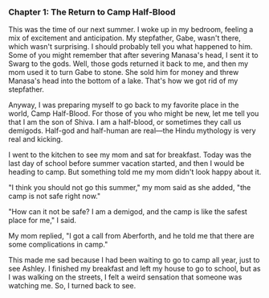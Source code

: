 ### Chapter 1: The Return to Camp Half-Blood

This was the time of our next summer. I woke up in my bedroom, feeling a mix of excitement and anticipation. My stepfather, Gabe, wasn't there, which wasn't surprising. I should probably tell you what happened to him. Some of you might remember that after severing Manasa's head, I sent it to Swarg to the gods. Well, those gods returned it back to me, and then my mom used it to turn Gabe to stone. She sold him for money and threw Manasa's head into the bottom of a lake. That's how we got rid of my stepfather.

Anyway, I was preparing myself to go back to my favorite place in the world, Camp Half-Blood. For those of you who might be new, let me tell you that I am the son of Shiva. I am a half-blood, or sometimes they call us demigods. Half-god and half-human are real—the Hindu mythology is very real and kicking.

I went to the kitchen to see my mom and sat for breakfast. Today was the last day of school before summer vacation started, and then I would be heading to camp. But something told me my mom didn't look happy about it.

"I think you should not go this summer," my mom said as she added, "the camp is not safe right now."

"How can it not be safe? I am a demigod, and the camp is like the safest place for me," I said.

My mom replied, "I got a call from Aberforth, and he told me that there are some complications in camp."

This made me sad because I had been waiting to go to camp all year, just to see Ashley. I finished my breakfast and left my house to go to school, but as I was walking on the streets, I felt a weird sensation that someone was watching me. So, I turned back to see.
